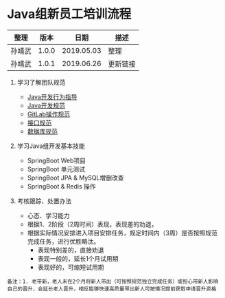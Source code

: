# Java组新员工培训流程

| 整理 | 版本 | 日期 | 描述
| - | - | - | - |
| 孙靖武 | 1.0.0 | 2019.05.03 | 整理
| 孙靖武 | 1.0.1 | 2019.06.26 | 更新链接

1. 学习了解团队规范
    - [Java开发行为指导](https://git.allhome.com.cn/NetWorksDatas/Public/standard/blob/master/History_DOC/Java-%E5%BC%80%E5%8F%91%E8%A1%8C%E4%B8%BA%E6%8C%87%E5%AF%BC.md)
    - [Java开发规范](https://git.allhome.com.cn/NetWorksDatas/Public/standard/blob/master/History_DOC/Java-%E5%BC%80%E5%8F%91%E8%A7%84%E8%8C%83.md)
    - [GitLab操作规范](https://git.allhome.com.cn/NetWorksDatas/Public/standard/blob/master/Gitlab%E6%93%8D%E4%BD%9C%E8%A7%84%E8%8C%83.md)
    - [接口规范](https://git.allhome.com.cn/NetWorksDatas/Public/standard/blob/master/%E6%8E%A5%E5%8F%A3%E8%A7%84%E8%8C%83.md)
    - [数据库规范](https://git.allhome.com.cn/NetWorksDatas/Public/standard/blob/master/%E6%95%B0%E6%8D%AE%E5%BA%93%E8%A7%84%E8%8C%83%201.0.md)

2. 学习Java组开发基本技能
    - SpringBoot Web项目
    - SpringBoot 单元测试
    - SpringBoot JPA & MySQL增删改查
    - SpringBoot & Redis 操作
    
3. 考核跟踪、处置办法
    - 心态、学习能力
    - 根据1、2阶段（2周时间）表现，表现差的劝退，
    - 根据实际情况安排进入项目安排任务，规定时间内（3周）是否按照规范完成任务，进行优胜略汰。
        - 表现特别差的，直接劝退
        - 表现一般的，延长1个月试用期
        - 表现好的，可缩短试用期

`备注：1. 老带新，老人未在2个月将新人带出（可按照规范独立完成任务）或担心带新人影响自己的晋升，会延长老人晋升，相反能够快速高质量带出新人可按情况提前获取申请晋升资格`